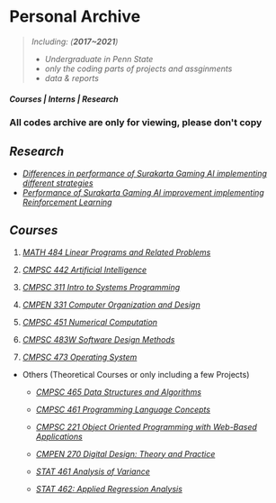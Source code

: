 # Personal Archive



> _Including:  (**2017~2021**)_
>  - _Undergraduate in Penn State_
>  - _only the coding parts of projects and assginments_
>  - _data & reports_


##### **Courses | Interns | Research**

### All codes archive are only for viewing, please don't copy

## ***Research***
- [_Differences in performance of Surakarta Gaming AI implementing different strategies_](https://github.com/xangyr/Surakarta_Zero.git)
- [_Performance of Surakarta Gaming AI improvement implementing Reinforcement Learning_](https://github.com/xangyr/Surakarta_Zero_py.git)

## ***Courses***  
   1. [_MATH 484 Linear Programs and Related Problems_](PSU%20Courses/MATH%20484)
   
   2. [_CMPSC 442 Artificial Intelligence_](PSU%20Courses/CMPSC%20442)
   
   3. [_CMPSC 311 Intro to Systems Programming_](PSU%20Courses/CMPSC%20311)
   
   4. [_CMPEN 331 Computer Organization and Design_](PSU%20Courses/CMPEN%20331)

   5. [_CMPSC 451 Numerical Computation_](PSU%20Courses/CMPSC%20451)

   6. [_CMPSC 483W Software Design Methods_](https://github.com/rgeroulo/LFcapstone.git)

   7. [_CMPSC 473 Operating System_](PSU%20Courses/CMPSC%20473)
   
   - Others  (Theoretical Courses or only including a few Projects)
   
     - [_CMPSC 465 Data Structures and Algorithms_](PSU%20Courses/CMPSC%20465)
     
     - [_CMPSC 461 Programming Language Concepts_](PSU%20Courses/CMPSC%20461)
     
     - [_CMPSC 221 Object Oriented Programming with Web-Based Applications_](PSU%20Courses/CMPSC%20221)

     - [_CMPEN 270 Digital Design: Theory and Practice_](PSU%20Courses/CMPEN%20270)

     - [_STAT 461 Analysis of Variance_](PSU%20Courses/STAT%20461)

     - [_STAT 462: Applied Regression Analysis_](PSU%20Courses/STAT%20462)

